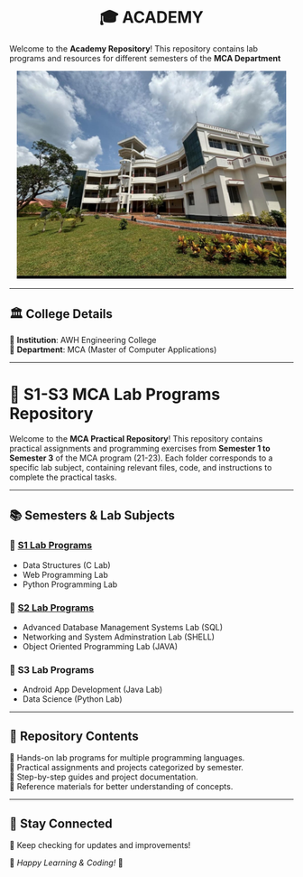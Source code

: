  # <CENTER>🎓 ACADEMY</CENTER>

Welcome to the **Academy Repository**! This repository contains lab programs and resources for different semesters of the **MCA Department** 

<p align="center">
  <img src="S1_LABS/readme/college.jpg" width="95%" HEIGHT="50%" alt="AWH Engineering College">
</p>

---

## 🏛️ College Details

🔹 **Institution**: AWH Engineering College  
🔹 **Department**: MCA (Master of Computer Applications)  
 

---

# 🎯 S1-S3 MCA Lab Programs Repository  

Welcome to the **MCA Practical Repository**! This repository contains practical assignments and programming exercises from **Semester 1 to Semester 3** of the MCA program (21-23). Each folder corresponds to a specific lab subject, containing relevant files, code, and instructions to complete the practical tasks.  

---

## 📚 Semesters & Lab Subjects  

### 📌 [S1 Lab Programs](./S1_LABS/)   
- Data Structures (C Lab)  
- Web Programming Lab  
- Python Programming Lab  

### 📌 [S2 Lab Programs](./S2_LABS/)    
- Advanced Database Management Systems Lab (SQL)  
- Networking and System Adminstration Lab (SHELL)  
- Object Oriented Programming Lab (JAVA)  

### 📌 **S3 Lab Programs**  
- Android App Development (Java Lab)  
- Data Science (Python Lab)  

---

## 📂 Repository Contents  

🔹 Hands-on lab programs for multiple programming languages.  
🔹 Practical assignments and projects categorized by semester.  
🔹 Step-by-step guides and project documentation.  
🔹 Reference materials for better understanding of concepts.  

---

## 📢 Stay Connected  

🚀 Keep checking for updates and improvements!  

📌 *Happy Learning & Coding!* 🎯  

